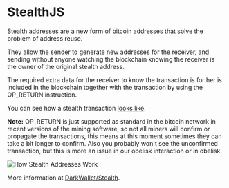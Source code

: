 StealthJS
=========

Stealth addresses are a new form of bitcoin addresses that solve the problem of address reuse.

They allow the sender to generate new addresses for the receiver, and sending without anyone watching the blockchain knowing the receiver is the owner of the original stealth address.

The required extra data for the receiver to know the transaction is for her is included in the blockchain together with the transaction by using the OP_RETURN instruction.

You can see how a stealth transaction [looks like](https://blockchain.info/tx/6ea5c6f1a97f382f87523d13ef9f2ef17b828607107efdbba42a80b8a6555356).

**Note:** OP_RETURN is just supported as standard in the bitcoin network in recent versions of the mining software, so not all miners will confirm or propagate the transactions, this means at this moment sometimes they can take a bit longer to confirm. Also you probably won't see the unconfirmed transaction, but this is more an issue in our obelisk interaction or in obelisk.

![How Stealth Addresses Work](https://i.imgur.com/rHhNKL6.jpg)

More information at [DarkWallet/Stealth](https://wiki.unsystem.net/en/index.php/DarkWallet/Stealth). 
